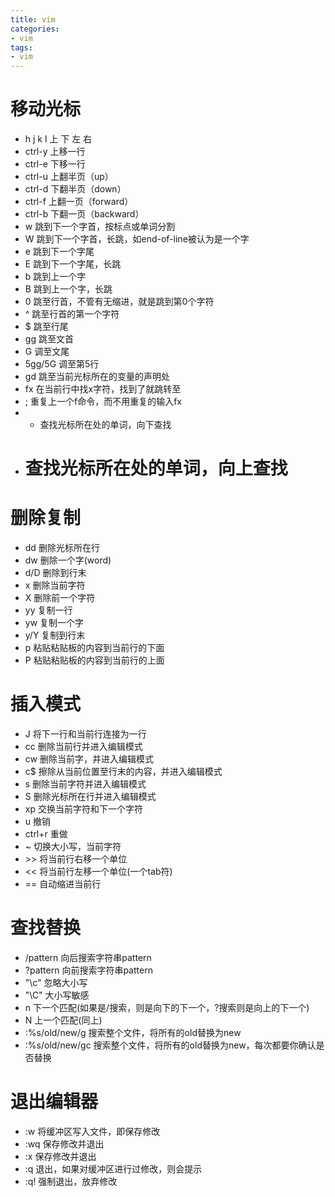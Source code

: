 ```yaml
---
title: vim
categories: 
- vim
tags:
- vim
---
```


# 移动光标
* h j k l 上 下 左 右
* ctrl-y 上移一行
* ctrl-e 下移一行
* ctrl-u 上翻半页（up）
* ctrl-d 下翻半页（down）
* ctrl-f 上翻一页（forward）
* ctrl-b 下翻一页（backward）
* w 跳到下一个字首，按标点或单词分割
* W 跳到下一个字首，长跳，如end-of-line被认为是一个字
* e 跳到下一个字尾
* E 跳到下一个字尾，长跳
* b 跳到上一个字
* B 跳到上一个字，长跳
* 0 跳至行首，不管有无缩进，就是跳到第0个字符
* ^ 跳至行首的第一个字符
* $ 跳至行尾
* gg 跳至文首
* G 调至文尾
* 5gg/5G 调至第5行
* gd 跳至当前光标所在的变量的声明处
* fx 在当前行中找x字符，找到了就跳转至
* ; 重复上一个f命令，而不用重复的输入fx
* * 查找光标所在处的单词，向下查找
* # 查找光标所在处的单词，向上查找


# 删除复制
* dd 删除光标所在行
* dw 删除一个字(word)
* d/D 删除到行末
* x 删除当前字符
* X 删除前一个字符
* yy 复制一行
* yw 复制一个字
* y/Y 复制到行末
* p 粘贴粘贴板的内容到当前行的下面
* P 粘贴粘贴板的内容到当前行的上面

# 插入模式
* J 将下一行和当前行连接为一行
* cc 删除当前行并进入编辑模式
* cw 删除当前字，并进入编辑模式
* c$ 擦除从当前位置至行末的内容，并进入编辑模式
* s 删除当前字符并进入编辑模式
* S 删除光标所在行并进入编辑模式
* xp 交换当前字符和下一个字符
* u 撤销
* ctrl+r 重做
* ~ 切换大小写，当前字符
* \>> 将当前行右移一个单位
* << 将当前行左移一个单位(一个tab符)
* == 自动缩进当前行

# 查找替换
* /pattern 向后搜索字符串pattern
* ?pattern 向前搜索字符串pattern
* "\c" 忽略大小写
* "\C" 大小写敏感
* n 下一个匹配(如果是/搜索，则是向下的下一个，?搜索则是向上的下一个)
* N 上一个匹配(同上)
* :%s/old/new/g 搜索整个文件，将所有的old替换为new
* :%s/old/new/gc 搜索整个文件，将所有的old替换为new，每次都要你确认是否替换

# 退出编辑器
* :w 将缓冲区写入文件，即保存修改
* :wq 保存修改并退出
* :x 保存修改并退出
* :q 退出，如果对缓冲区进行过修改，则会提示
* :q! 强制退出，放弃修改
